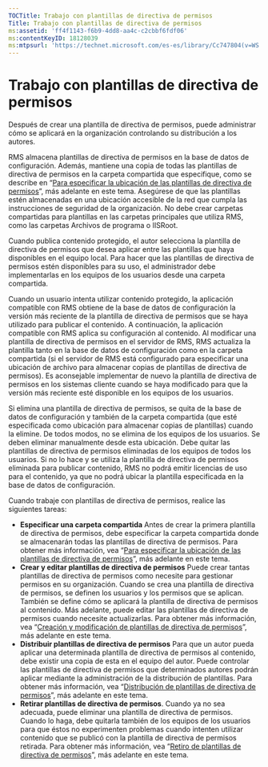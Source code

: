 ```yaml
---
TOCTitle: Trabajo con plantillas de directiva de permisos
Title: Trabajo con plantillas de directiva de permisos
ms:assetid: 'ff4f1143-f6b9-4dd8-aa4c-c2cbbf6fdf06'
ms:contentKeyID: 18128039
ms:mtpsurl: 'https://technet.microsoft.com/es-es/library/Cc747804(v=WS.10)'
---
```


Trabajo con plantillas de directiva de permisos
===============================================

Después de crear una plantilla de directiva de permisos, puede administrar cómo se aplicará en la organización controlando su distribución a los autores.

RMS almacena plantillas de directiva de permisos en la base de datos de configuración. Además, mantiene una copia de todas las plantillas de directiva de permisos en la carpeta compartida que especifique, como se describe en “[Para especificar la ubicación de las plantillas de directiva de permisos](https://technet.microsoft.com/e1bee46d-33db-424f-ba45-1dcedcb883ab)”, más adelante en este tema. Asegúrese de que las plantillas estén almacenadas en una ubicación accesible de la red que cumpla las instrucciones de seguridad de la organización. No debe crear carpetas compartidas para plantillas en las carpetas principales que utiliza RMS, como las carpetas Archivos de programa o IISRoot.

Cuando publica contenido protegido, el autor selecciona la plantilla de directiva de permisos que desea aplicar entre las plantillas que haya disponibles en el equipo local. Para hacer que las plantillas de directiva de permisos estén disponibles para su uso, el administrador debe implementarlas en los equipos de los usuarios desde una carpeta compartida.

Cuando un usuario intenta utilizar contenido protegido, la aplicación compatible con RMS obtiene de la base de datos de configuración la versión más reciente de la plantilla de directiva de permisos que se haya utilizado para publicar el contenido. A continuación, la aplicación compatible con RMS aplica su configuración al contenido. Al modificar una plantilla de directiva de permisos en el servidor de RMS, RMS actualiza la plantilla tanto en la base de datos de configuración como en la carpeta compartida (si el servidor de RMS está configurado para especificar una ubicación de archivo para almacenar copias de plantillas de directiva de permisos). Es aconsejable implementar de nuevo la plantilla de directiva de permisos en los sistemas cliente cuando se haya modificado para que la versión más reciente esté disponible en los equipos de los usuarios.

Si elimina una plantilla de directiva de permisos, se quita de la base de datos de configuración y también de la carpeta compartida (que esté especificada como ubicación para almacenar copias de plantillas) cuando la elimine. De todos modos, no se elimina de los equipos de los usuarios. Se deben eliminar manualmente desde esta ubicación. Debe quitar las plantillas de directiva de permisos eliminadas de los equipos de todos los usuarios. Si no lo hace y se utiliza la plantilla de directiva de permisos eliminada para publicar contenido, RMS no podrá emitir licencias de uso para el contenido, ya que no podrá ubicar la plantilla especificada en la base de datos de configuración.

Cuando trabaje con plantillas de directiva de permisos, realice las siguientes tareas:

-   **Especificar una carpeta compartida** Antes de crear la primera plantilla de directiva de permisos, debe especificar la carpeta compartida donde se almacenarán todas las plantillas de directiva de permisos. Para obtener más información, vea “[Para especificar la ubicación de las plantillas de directiva de permisos](https://technet.microsoft.com/e1bee46d-33db-424f-ba45-1dcedcb883ab)”, más adelante en este tema.
-   **Crear y editar plantillas de directiva de permisos** Puede crear tantas plantillas de directiva de permisos como necesite para gestionar permisos en su organización. Cuando se crea una plantilla de directiva de permisos, se definen los usuarios y los permisos que se aplican. También se define cómo se aplicará la plantilla de directiva de permisos al contenido. Más adelante, puede editar las plantillas de directiva de permisos cuando necesite actualizarlas. Para obtener más información, vea “[Creación y modificación de plantillas de directiva de permisos](https://technet.microsoft.com/6014176f-ef71-4d29-b3e3-da129c18563d)”, más adelante en este tema.
-   **Distribuir plantillas de directiva de permisos** Para que un autor pueda aplicar una determinada plantilla de directiva de permisos al contenido, debe existir una copia de esta en el equipo del autor. Puede controlar las plantillas de directiva de permisos que determinados autores podrán aplicar mediante la administración de la distribución de plantillas. Para obtener más información, vea “[Distribución de plantillas de directiva de permisos](https://technet.microsoft.com/ae6fa26f-d744-4ac9-9eb1-728ffab87bfe)”, más adelante en este tema.
-   **Retirar plantillas de directiva de permisos**. Cuando ya no sea adecuada, puede eliminar una plantilla de directiva de permisos. Cuando lo haga, debe quitarla también de los equipos de los usuarios para que éstos no experimenten problemas cuando intenten utilizar contenido que se publicó con la plantilla de directiva de permisos retirada. Para obtener más información, vea “[Retiro de plantillas de directiva de permisos](https://technet.microsoft.com/32bf98c7-edda-4507-a4b8-4c11bddd6e60)”, más adelante en este tema.
